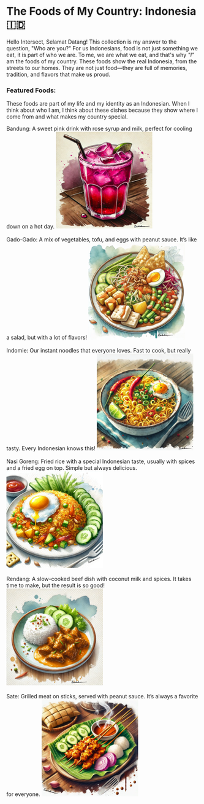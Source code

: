 # The Foods of My Country: Indonesia 🇮🇩

Hello Intersect, Selamat Datang! This collection is my answer to the question, "Who are you?" For us Indonesians, food is not just something we eat, it is part of who we are. To me, we are what we eat, and that's why *"I"* am the foods of my country. These foods show the real Indonesia, from the streets to our homes. They are not just food—they are full of memories, tradition, and flavors that make us proud.

### Featured Foods:

These foods are part of my life and my identity as an Indonesian. When I think about who I am, I think about these dishes because they show where I come from and what makes my country special.

Bandung: A sweet pink drink with rose syrup and milk, perfect for cooling down on a hot day.
<img src="https://raw.githubusercontent.com/rahilwan/design-my-profile-intersect/main/bandung.png" alt="Bandung" width="50%">
<br><br>
Gado-Gado: A mix of vegetables, tofu, and eggs with peanut sauce. It’s like a salad, but with a lot of flavors!
<img src="https://raw.githubusercontent.com/rahilwan/design-my-profile-intersect/main/gadogado.png" alt="Gado Gado" width="50%">
<br><br>
Indomie: Our instant noodles that everyone loves. Fast to cook, but really tasty. Every Indonesian knows this!
<img src="https://raw.githubusercontent.com/rahilwan/design-my-profile-intersect/main/indomie.png" alt="Indomie" width="50%">
<br><br>
Nasi Goreng: Fried rice with a special Indonesian taste, usually with spices and a fried egg on top. Simple but always delicious.
<img src="https://raw.githubusercontent.com/rahilwan/design-my-profile-intersect/main/nasigoreng.png" alt="Nasi Goreng" width="50%">
<br><br>
Rendang: A slow-cooked beef dish with coconut milk and spices. It takes time to make, but the result is so good!
<img src="https://raw.githubusercontent.com/rahilwan/design-my-profile-intersect/main/rendang.png" alt="Rendang" width="50%">
<br><br>
Sate: Grilled meat on sticks, served with peanut sauce. It’s always a favorite for everyone.
<img src="https://raw.githubusercontent.com/rahilwan/design-my-profile-intersect/main/sate.png" alt="Sate" width="50%">
